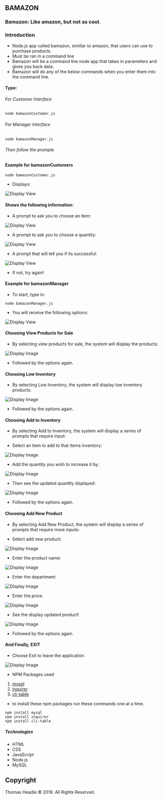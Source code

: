 ## BAMAZON

### Bamazon: Like amazon, but not as cool.

### Introduction

-   Node.js app called bamazon, similiar to amazon, that users can use to purchase products.
-   Must be ran in a command line
-   Bamazon will be a command line node app that takes in parameters and gives you back data.
-   Bamazon will do any of the below commands when you enter them into the command line.

#### Type:

###### For Customer Interface

```
node bamazonCustomer.js
```

###### For Manager Interface

```
node bamazonManager.js
```

###### Then follow the prompts

#### Example for bamazonCustomers

```
node bamazonCustomer.js
```

-   Displays:

![Display View](/images/customerProducts.png)

#### Shows the following information:

-   A prompt to ask you to choose an item:

![Display View](/images/itemPurchaseChoice.png)

-   A prompt to ask you to choose a quantity:

![Display View](/images/quantityNeedCustomer.png)

-   A prompt that will tell you if its successful:

![Display View](/images/successfulOrderCustomer.png)

-   If not, try again!

#### Example for bamazonManager

-   To start, type in:

```
node bamazonManager.js
```

-   You will receive the following options:

![Display View](/images/managerOptions.png)

#### Choosing View Products for Sale

-   By selecting view products for sale, the system will display the products:

![Display Image](/images/managerProductView.png)

-   Followed by the options again.

#### Choosing Low Inventory

-   By selecting Low Inventory, the system will display low inventory products:

![Display Image](/images/managerLowProduct.png)

-   Followed by the options again.

#### Choosing Add to Inventory

-   By selecting Add to Inventory, the system will display a series of prompts that require input:

-   Select an item to add to that items inventory:

![Display Image](/images/managerItemId.png)

-   Add the quantity you wish to increase it by:

![Display Image](/images/managerAddQuantity.png)

-   Then see the updated quantity displayed:

![Display Image](/images/managerQuantityUpdateDisplay.png)

-   Followed by the options again.

#### Choosing Add New Product

-   By selecting Add New Product, the system will display a series of prompts that require more inputs:

-   Select add new product:

![Display Image](/images/managerAddNewProduct.png)

-   Enter the product name:

![Display Image](/images/managerNewProduct.png)

-   Enter the department:

![Display Image](/images/managerProductDepartment.png)

-   Enter the price:

![Display Image](/images/managerProductPrice.png)

-   See the display updated product!

![Display Image](/images/managerProductAddSuccess.png)

-   Followed by the options again.

#### And Finally, EXIT

-   Choose Exit to leave the application

![Display Image](/images/Exit.png)

-   NPM Packages used

1. [mysql](https://www.npmjs.com/package/mysql)
2. [inquirer](https://www.npmjs.com/package/inquirer)
3. [cli-table](https://www.npmjs.com/package/cli-table)

-   to install these npm packages run these commands one at a time.

```
npm install mysql
npm install inquirer
npm install cli-table

```

##### Technologies

-   HTML
-   CSS
-   JavaScript
-   Node.js
-   MySQL

## Copyright

Thomas Headle &copy; 2019. All Rights Reserved.
